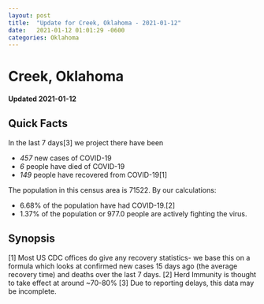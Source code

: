 ```yaml
---
layout: post
title:  "Update for Creek, Oklahoma - 2021-01-12"
date:   2021-01-12 01:01:29 -0600
categories: Oklahoma
---
```


# Creek, Oklahoma
#### Updated 2021-01-12

## Quick Facts

In the last 7 days[3] we project there have been
- *457* new cases of COVID-19
- *6* people have died of COVID-19
- *149* people have recovered from COVID-19[1]

The population in this census area is 71522. By our calculations:
- 6.68% of the population have had COVID-19.[2]
- 1.37% of the population or 977.0 people are actively fighting the virus.

## Synopsis




[1] Most US CDC offices do give any recovery statistics- we base this on a formula which looks at confirmed new cases
15 days ago (the average recovery time) and deaths over the last 7 days.
[2] Herd Immunity is thought to take effect at around ~70-80%
[3] Due to reporting delays, this data may be incomplete. 
    
